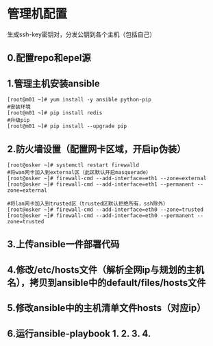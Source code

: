# 管理机配置


生成ssh-key密钥对，分发公钥到各个主机（包括自己）

## 0.配置repo和epel源



## 1.管理主机安装ansible

```
[root@m01 ~]# yum install -y ansible python-pip
#安装环境
[root@m01 ~]# pip install redis
#升级pip
[root@m01 ~]# pip install --upgrade pip
```



## 2.防火墙设置（配置网卡区域，开启ip伪装）

```
[root@osker ~]# systemctl restart firewalld
#将wan网卡加入到external区（此区默认开启masquerade）
[root@osker ~]# firewall-cmd --add-interface=eth1 --zone=external
[root@osker ~]# firewall-cmd --add-interface=eth1 --permanent --zone=external

#将lan网卡加入到trusted区（trusted区默认拒绝所有，ssh除外）
[root@osker ~]# firewall-cmd --add-interface=eth0 --zone=trusted
[root@osker ~]# firewall-cmd --add-interface=eth0 --permanent --zone=trusted
```



## 3.上传ansible一件部署代码

## 4.修改/etc/hosts文件（解析全网ip与规划的主机名），拷贝到ansible中的default/files/hosts文件

## 5.修改ansible中的主机清单文件hosts（对应ip）

## 6.运行ansible-playbook 1. 2. 3. 4. 